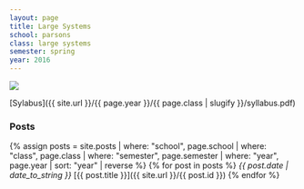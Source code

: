```yaml
---
layout: page
title: Large Systems
school: parsons
class: large systems
semester: spring
year: 2016
---
```


![](http://clipartfreefor.com/cliparts/internet-clipart/cliparti1_internet-clipart_02.jpg)

[Sylabus]({{ site.url }}/{{ page.year }}/{{ page.class | slugify }}/syllabus.pdf)

### Posts
{% assign posts = site.posts | where: "school", page.school | where: "class", page.class | where: "semester", page.semester | where: "year", page.year | sort: "year" | reverse %}
{% for post in posts %}
*{{ post.date | date_to_string }}* [{{ post.title }}]({{ site.url }}/{{ post.id }}) 
{% endfor %}